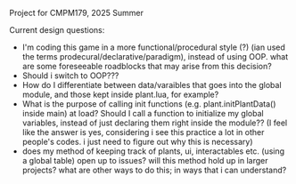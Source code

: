 Project for CMPM179, 2025 Summer

Current design questions:
- I'm coding this game in a more functional/procedural style (?) (ian used the terms prodecural/declarative/paradigm), instead of using OOP. what are some foreseeable roadblocks that may arise from this decision?
- Should i switch to OOP???
- How do I differentiate between data/varaibles that goes into the global module, and those kept inside plant.lua, for example?
- What is the purpose of calling init functions (e.g. plant.initPlantData() inside main) at load? Should I call a function to initialize my global variables, instead of just declaring them right inside the module?? (I feel like the answer is yes, considering i see this practice a lot in other people's codes. i just need to figure out why this is necessary)
- does my method of keeping track of plants, ui, interactables etc. (using a global table) open up to issues? will this method hold up in larger projects? what are other ways to do this; in ways that i can understand?